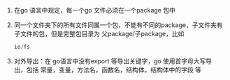 1. 在go 语言中规定，每一个go 文件必须在一个package 包中

2. 同一个文件夹下的所有文件同属一个包，不能有不同的package，子文件夹有子文件的包，但是完整包目录为 父package/子package，比如

    ```go
    io/fs
    ```

3. 对外导出：在 go语言中没有export 等导出关键字，go 使用首字母大写导出，包括 常量，变量，方法名，函数名，结构体，结构体中的字段 等